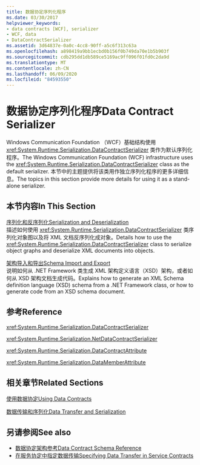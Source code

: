 ```yaml
---
title: 数据协定序列化程序
ms.date: 03/30/2017
helpviewer_keywords:
- data contracts [WCF], serializer
- WCF, data
- DataContractSerializer
ms.assetid: 3d64837e-0a0c-4cc8-90ff-a5c6f313c63a
ms.openlocfilehash: a898419a9bb1ecbd0b156f0b749da70e1b5b903f
ms.sourcegitcommit: cdb295dd1db589ce5169ac9ff096f01fd0c2da9d
ms.translationtype: MT
ms.contentlocale: zh-CN
ms.lasthandoff: 06/09/2020
ms.locfileid: "84593550"
---
```

# <a name="data-contract-serializer"></a><span data-ttu-id="af70a-102">数据协定序列化程序</span><span class="sxs-lookup"><span data-stu-id="af70a-102">Data Contract Serializer</span></span>
<span data-ttu-id="af70a-103">Windows Communication Foundation （WCF）基础结构使用 <xref:System.Runtime.Serialization.DataContractSerializer> 类作为默认序列化程序。</span><span class="sxs-lookup"><span data-stu-id="af70a-103">The Windows Communication Foundation (WCF) infrastructure uses the <xref:System.Runtime.Serialization.DataContractSerializer> class as the default serializer.</span></span> <span data-ttu-id="af70a-104">本节中的主题提供将该类用作独立序列化程序的更多详细信息。</span><span class="sxs-lookup"><span data-stu-id="af70a-104">The topics in this section provide more details for using it as a stand-alone serializer.</span></span>  
  
## <a name="in-this-section"></a><span data-ttu-id="af70a-105">本节内容</span><span class="sxs-lookup"><span data-stu-id="af70a-105">In This Section</span></span>  
 [<span data-ttu-id="af70a-106">序列化和反序列化</span><span class="sxs-lookup"><span data-stu-id="af70a-106">Serialization and Deserialization</span></span>](serialization-and-deserialization.md)  
 <span data-ttu-id="af70a-107">描述如何使用 <xref:System.Runtime.Serialization.DataContractSerializer> 类序列化对象图以及将 XML 文档反序列化成对象。</span><span class="sxs-lookup"><span data-stu-id="af70a-107">Details how to use the <xref:System.Runtime.Serialization.DataContractSerializer> class to serialize object graphs and deserialize XML documents into objects.</span></span>  
  
 [<span data-ttu-id="af70a-108">架构导入和导出</span><span class="sxs-lookup"><span data-stu-id="af70a-108">Schema Import and Export</span></span>](schema-import-and-export.md)  
 <span data-ttu-id="af70a-109">说明如何从 .NET Framework 类生成 XML 架构定义语言（XSD）架构，或者如何从 XSD 架构文档生成代码。</span><span class="sxs-lookup"><span data-stu-id="af70a-109">Explains how to generate an XML Schema definition language (XSD) schema from a .NET Framework class, or how to generate code from an XSD schema document.</span></span>  
  
## <a name="reference"></a><span data-ttu-id="af70a-110">参考</span><span class="sxs-lookup"><span data-stu-id="af70a-110">Reference</span></span>  
 <xref:System.Runtime.Serialization.DataContractSerializer>  
  
 <xref:System.Runtime.Serialization.NetDataContractSerializer>  
  
 <xref:System.Runtime.Serialization.DataContractAttribute>  
  
 <xref:System.Runtime.Serialization.DataMemberAttribute>  
  
## <a name="related-sections"></a><span data-ttu-id="af70a-111">相关章节</span><span class="sxs-lookup"><span data-stu-id="af70a-111">Related Sections</span></span>  
 [<span data-ttu-id="af70a-112">使用数据协定</span><span class="sxs-lookup"><span data-stu-id="af70a-112">Using Data Contracts</span></span>](using-data-contracts.md)  
  
 [<span data-ttu-id="af70a-113">数据传输和序列化</span><span class="sxs-lookup"><span data-stu-id="af70a-113">Data Transfer and Serialization</span></span>](data-transfer-and-serialization.md)  
  
## <a name="see-also"></a><span data-ttu-id="af70a-114">另请参阅</span><span class="sxs-lookup"><span data-stu-id="af70a-114">See also</span></span>

- [<span data-ttu-id="af70a-115">数据协定架构参考</span><span class="sxs-lookup"><span data-stu-id="af70a-115">Data Contract Schema Reference</span></span>](data-contract-schema-reference.md)
- [<span data-ttu-id="af70a-116">在服务协定中指定数据传输</span><span class="sxs-lookup"><span data-stu-id="af70a-116">Specifying Data Transfer in Service Contracts</span></span>](specifying-data-transfer-in-service-contracts.md)
